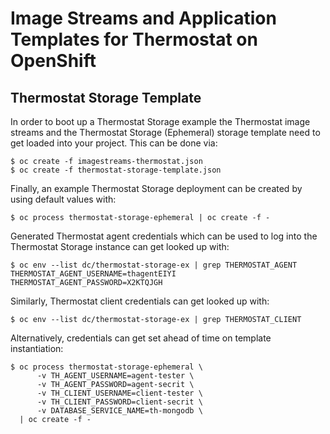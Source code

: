 # Image Streams and Application Templates for Thermostat on OpenShift

## Thermostat Storage Template

In order to boot up a Thermostat Storage example the Thermostat image streams and the Thermostat Storage (Ephemeral) storage template need to get loaded into your project. This can be done via:

    $ oc create -f imagestreams-thermostat.json
    $ oc create -f thermostat-storage-template.json 

Finally, an example Thermostat Storage deployment can be created by using default values with:

    $ oc process thermostat-storage-ephemeral | oc create -f -

Generated Thermostat agent credentials which can be used to log into the Thermostat Storage instance can get looked up with:

    $ oc env --list dc/thermostat-storage-ex | grep THERMOSTAT_AGENT
    THERMOSTAT_AGENT_USERNAME=thagentEIYI
    THERMOSTAT_AGENT_PASSWORD=X2KTQJGH

Similarly, Thermostat client credentials can get looked up with:

    $ oc env --list dc/thermostat-storage-ex | grep THERMOSTAT_CLIENT

Alternatively, credentials can get set ahead of time on template instantiation:

    $ oc process thermostat-storage-ephemeral \
          -v TH_AGENT_USERNAME=agent-tester \
          -v TH_AGENT_PASSWORD=agent-secrit \
          -v TH_CLIENT_USERNAME=client-tester \
          -v TH_CLIENT_PASSWORD=client-secrit \
          -v DATABASE_SERVICE_NAME=th-mongodb \
      | oc create -f -
